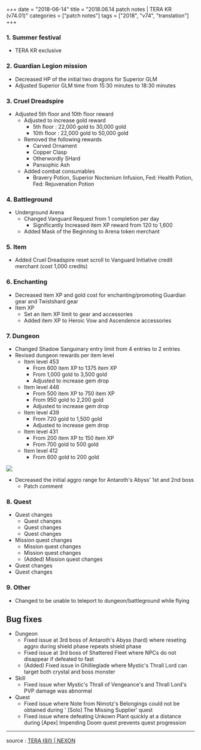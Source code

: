 +++
date = "2018-06-14"
title = "2018.06.14 patch notes | TERA KR (v74.01)"
categories = ["patch notes"]
tags = ["2018", "v74", "translation"]
+++

### 1. Summer festival
- TERA KR exclusive

### 2. Guardian Legion mission
- Decreased HP of the initial two dragons for Superior GLM
- Adjusted Superior GLM time from 15:30 minutes to 18:30 minutes

### 3. Cruel Dreadspire
- Adjusted 5th floor and 10th floor reward
  - Adjusted to increase gold reward
    - 5th floor : 22,000 gold to 30,000 gold
    - 10th floor : 22,000 gold to 50,000 gold
  - Removed the following rewards
    - Carved Ornament
    - Copper Clasp
    - Otherwordly SHard
    - Pansophic Ash
  - Added combat consumables
    - Bravery Potion, Superior Noctenium Infusion, Fed: Health Potion, Fed: Rejuvenation Potion

### 4. Battleground
- Underground Arena
  - Changed Vanguard Request from 1 completion per day
    - Significantly Increased item XP reward from 120 to 1,600
  - Added Mask of the Beginning to Arena token merchant

### 5. Item
- Added Cruel Dreadspire reset scroll to Vanguard Initiative credit merchant (cost 1,000 credits)

### 6. Enchanting
- Decreased item XP and gold cost for enchanting/promoting Guardian gear and Twistshard gear
- Item XP
  - Set an item XP limit to gear and accessories
  - Added item XP to Heroic Vow and Ascendence accessories

### 7. Dungeon
- Changed Shadow Sanguinary entry limit from 4 entries to 2 entries
- Revised dungeon rewards per item level
  - Item level 453
    - From 600 item XP to 1375 item XP
    - From 1,000 gold to 3,500 gold
    - Adjusted to increase gem drop
  - Item level 446
    - From 500 item XP to 750 item XP
    - From 950 gold to 2,200 gold
    - Adjusted to increase gem drop
  - Item level 439
    - From 720 gold to 1,500 gold
    - Adjusted to increase gem drop
  - Item level 431
    - From 200 item XP to 150 item XP
    - From 700 gold to 500 gold
  - Item level 412
    - From 600 gold to 200 gold

![](/images/patch/v74-01_1.png)

- Decreased the initial aggro range for Antaroth's Abyss' 1st and 2nd boss
  - Patch comment

### 8. Quest
- Quest changes
  - Quest changes
  - Quest changes
  - Quest changes
- Mission quest changes
  - Mission quest changes
  - Mission quest changes
  - (Added) Mission quest changes
- Quest changes
- Quest changes

### 9. Other
- Changed to be unable to teleport to dungeon/battleground while flying

## Bug fixes

- Dungeon
  - Fixed issue at 3rd boss of Antaroth's Abyss (hard) where reseting aggro during shield phase repeats shield phase
  - Fixed issue at 3rd boss of Shattered Fleet where NPCs do not disappear if defeated to fast
  - (Added) Fixed issue in Ghillieglade where Mystic's Thrall Lord can target both crystal and boss monster
- Skill
  - Fixed issue wher Mystic's Thrall of Vengeance's and Thrall Lord's PVP damage was abnormal
- Quest
  - Fixed issue where Note from Nimotz's Belongings could not be obtained during '	[Solo] The Missing Supplier' quest
  - Fixed issue where defeating Unkown Plant quickly at a distance during [Apex] Impending Doom quest prevents quest progression

----

source : [TERA 테라 | NEXON](http://tera.nexon.com/news/update/view.aspx?n4articlesn=338)
